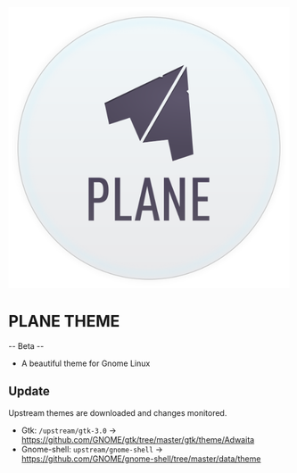 <p align="center">
<img src="logo.svg" />
</p>


# PLANE THEME

-- Beta --

- 	A beautiful theme for Gnome Linux



## Update

Upstream themes are downloaded and changes monitored.

- Gtk: `/upstream/gtk-3.0` -> https://github.com/GNOME/gtk/tree/master/gtk/theme/Adwaita
- Gnome-shell: `upstream/gnome-shell` -> https://github.com/GNOME/gnome-shell/tree/master/data/theme
